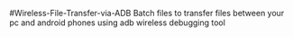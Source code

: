 #Wireless-File-Transfer-via-ADB
Batch files to transfer files between your pc and android phones using adb wireless debugging tool

